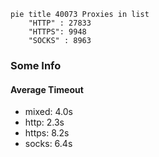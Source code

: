 
```mermaid
pie title 40073 Proxies in list
    "HTTP" : 27833
    "HTTPS": 9948
    "SOCKS" : 8963
```

### Some Info
#### Average Timeout

- mixed: 4.0s
- http: 2.3s
- https: 8.2s
- socks: 6.4s